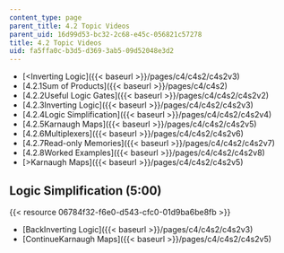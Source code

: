 ```yaml
---
content_type: page
parent_title: 4.2 Topic Videos
parent_uid: 16d99d53-bc32-2c68-e45c-056821c57278
title: 4.2 Topic Videos
uid: fa5ffa0c-b3d5-d369-3ab5-09d52048e3d2
---
```


*   [\<Inverting Logic]({{< baseurl >}}/pages/c4/c4s2/c4s2v3)
*   [4.2.1Sum of Products]({{< baseurl >}}/pages/c4/c4s2)
*   [4.2.2Useful Logic Gates]({{< baseurl >}}/pages/c4/c4s2/c4s2v2)
*   [4.2.3Inverting Logic]({{< baseurl >}}/pages/c4/c4s2/c4s2v3)
*   [4.2.4Logic Simplification]({{< baseurl >}}/pages/c4/c4s2/c4s2v4)
*   [4.2.5Karnaugh Maps]({{< baseurl >}}/pages/c4/c4s2/c4s2v5)
*   [4.2.6Multiplexers]({{< baseurl >}}/pages/c4/c4s2/c4s2v6)
*   [4.2.7Read-only Memories]({{< baseurl >}}/pages/c4/c4s2/c4s2v7)
*   [4.2.8Worked Examples]({{< baseurl >}}/pages/c4/c4s2/c4s2v8)
*   [\>Karnaugh Maps]({{< baseurl >}}/pages/c4/c4s2/c4s2v5)

Logic Simplification (5:00)
---------------------------

{{< resource 06784f32-f6e0-d543-cfc0-01d9ba6be8fb >}}

*   [BackInverting Logic]({{< baseurl >}}/pages/c4/c4s2/c4s2v3)
*   [ContinueKarnaugh Maps]({{< baseurl >}}/pages/c4/c4s2/c4s2v5)